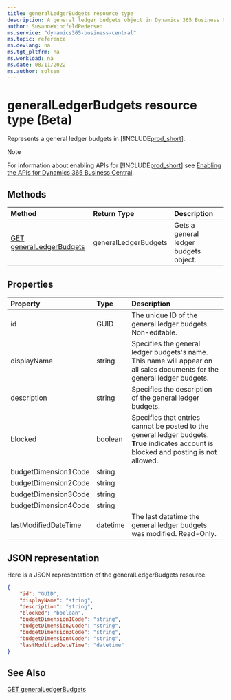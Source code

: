 ```yaml
---
title: generalLedgerBudgets resource type
description: A general ledger budgets object in Dynamics 365 Business Central.
author: SusanneWindfeldPedersen
ms.service: "dynamics365-business-central"
ms.topic: reference
ms.devlang: na
ms.tgt_pltfrm: na
ms.workload: na
ms.date: 08/11/2022
ms.author: solsen
---
```


# generalLedgerBudgets resource type (Beta)

<!-- START>DO_NOT_EDIT -->
<!-- IMPORTANT:Do not edit any of the content between here and the END>DO_NOT_EDIT. -->
Represents a general ledger budgets in [!INCLUDE[prod_short](../../../includes/prod_short.md)].

> [!NOTE]
> For information about enabling APIs for [!INCLUDE[prod_short](../../../includes/prod_short.md)] see [Enabling the APIs for Dynamics 365 Business Central](../../../api-reference/v2.0/enabling-apis-for-dynamics-nav.md).

## Methods

| Method | Return Type|Description |
|:--------------------|:-----------|:-------------------------|
|[GET generalLedgerBudgets](../api/dynamics_generalledgerbudgets_get.md)|generalLedgerBudgets|Gets a general ledger budgets object.|



## Properties

| Property           | Type   |Description     |
|:-------------------|:-------|:---------------|
|id|GUID|The unique ID of the general ledger budgets. Non-editable.|
|displayName|string|Specifies the general ledger budgets's name. This name will appear on all sales documents for the general ledger budgets.|
|description|string|Specifies the description of the general ledger budgets.|
|blocked|boolean|Specifies that entries cannot be posted to the general ledger budgets. **True** indicates account is blocked and posting is not allowed.|
|budgetDimension1Code|string||
|budgetDimension2Code|string||
|budgetDimension3Code|string||
|budgetDimension4Code|string||
|lastModifiedDateTime|datetime|The last datetime the general ledger budgets was modified. Read-Only.|

## JSON representation

Here is a JSON representation of the generalLedgerBudgets resource.


```json
{
    "id": "GUID",
    "displayName": "string",
    "description": "string",
    "blocked": "boolean",
    "budgetDimension1Code": "string",
    "budgetDimension2Code": "string",
    "budgetDimension3Code": "string",
    "budgetDimension4Code": "string",
    "lastModifiedDateTime": "datetime"
}
```
<!-- IMPORTANT: END>DO_NOT_EDIT -->

## See Also
[GET generalLedgerBudgets](../api/dynamics_generalledgerbudgets_get.md)
